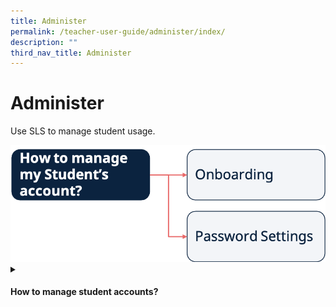 ```yaml
---
title: Administer
permalink: /teacher-user-guide/administer/index/
description: ""
third_nav_title: Administer
---
```

<h1>Administer</h1>
<p>Use SLS to manage student usage.</p>
<img src="/images/2Teacher/Flow-Administer.png">

<details>
 <summary><h4>How to manage student accounts?</h4></summary>
<ul>
	<p>Onboarding</p>
  <li><a target="_blank" href="/teacher-user-guide/administer/onboard-new-students/">Onboard New Students</a></li>
	<p>Password Settings</p>
  <li><a target="_blank" href="/teacher-user-guide/administer/reset-student-passwords-for-classes/">Reset Student Passwords for Classes</a></li>
  <li><a target="_blank" href="/teacher-user-guide/administer/generate-two-hour-temporary-password-for-students/">Generate Two-Hour Temporary Password for Students</a></li>
</ul>
</details>